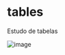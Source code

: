 # tables
 Estudo de tabelas

![image](https://github.com/BrunaGrassi/tables/assets/101432594/88598d26-38e9-49cd-a030-5cc858433ad4)
